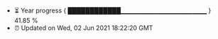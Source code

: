 - ⏳ Year progress { ████████████▁▁▁▁▁▁▁▁▁▁▁▁▁▁▁▁▁▁ } 41.85 %
- ⏰ Updated on Wed, 02 Jun 2021 18:22:20 GMT

